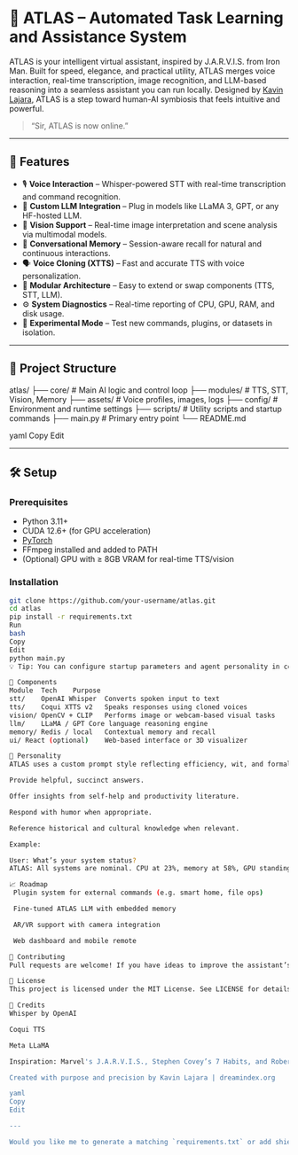 # 🧠 ATLAS – Automated Task Learning and Assistance System

ATLAS is your intelligent virtual assistant, inspired by J.A.R.V.I.S. from Iron Man. Built for speed, elegance, and practical utility, ATLAS merges voice interaction, real-time transcription, image recognition, and LLM-based reasoning into a seamless assistant you can run locally. Designed by [Kavin Lajara](https://github.com/your-profile), ATLAS is a step toward human-AI symbiosis that feels intuitive and powerful.

> “Sir, ATLAS is now online.”

---

## 🚀 Features

- 🎙️ **Voice Interaction** – Whisper-powered STT with real-time transcription and command recognition.
- 🧠 **Custom LLM Integration** – Plug in models like LLaMA 3, GPT, or any HF-hosted LLM.
- 📸 **Vision Support** – Real-time image interpretation and scene analysis via multimodal models.
- 💬 **Conversational Memory** – Session-aware recall for natural and continuous interactions.
- 🗣️ **Voice Cloning (XTTS)** – Fast and accurate TTS with voice personalization.
- 🔧 **Modular Architecture** – Easy to extend or swap components (TTS, STT, LLM).
- ⚙️ **System Diagnostics** – Real-time reporting of CPU, GPU, RAM, and disk usage.
- 🧪 **Experimental Mode** – Test new commands, plugins, or datasets in isolation.

---

## 📂 Project Structure

atlas/
├── core/ # Main AI logic and control loop
├── modules/ # TTS, STT, Vision, Memory
├── assets/ # Voice profiles, images, logs
├── config/ # Environment and runtime settings
├── scripts/ # Utility scripts and startup commands
├── main.py # Primary entry point
└── README.md

yaml
Copy
Edit

---

## 🛠️ Setup

### Prerequisites

- Python 3.11+
- CUDA 12.6+ (for GPU acceleration)
- [PyTorch](https://pytorch.org/get-started/locally/)
- FFmpeg installed and added to PATH
- (Optional) GPU with ≥ 8GB VRAM for real-time TTS/vision

### Installation

```bash
git clone https://github.com/your-username/atlas.git
cd atlas
pip install -r requirements.txt
Run
bash
Copy
Edit
python main.py
💡 Tip: You can configure startup parameters and agent personality in config/settings.yaml.

🧩 Components
Module	Tech	Purpose
stt/	OpenAI Whisper	Converts spoken input to text
tts/	Coqui XTTS v2	Speaks responses using cloned voices
vision/	OpenCV + CLIP	Performs image or webcam-based visual tasks
llm/	LLaMA / GPT	Core language reasoning engine
memory/	Redis / local	Contextual memory and recall
ui/	React (optional)	Web-based interface or 3D visualizer

🧠 Personality
ATLAS uses a custom prompt style reflecting efficiency, wit, and formality. It is designed to:

Provide helpful, succinct answers.

Offer insights from self-help and productivity literature.

Respond with humor when appropriate.

Reference historical and cultural knowledge when relevant.

Example:

User: What’s your system status?
ATLAS: All systems are nominal. CPU at 23%, memory at 58%, GPU standing by. Shall I prepare the neural cores for model fine-tuning?

📈 Roadmap
 Plugin system for external commands (e.g. smart home, file ops)

 Fine-tuned ATLAS LLM with embedded memory

 AR/VR support with camera integration

 Web dashboard and mobile remote

🤝 Contributing
Pull requests are welcome! If you have ideas to improve the assistant’s capabilities or performance, please fork and submit a PR. For major changes, open an issue first to discuss.

🧾 License
This project is licensed under the MIT License. See LICENSE for details.

📣 Credits
Whisper by OpenAI

Coqui TTS

Meta LLaMA

Inspiration: Marvel's J.A.R.V.I.S., Stephen Covey’s 7 Habits, and Robert Kiyosaki’s Rich Dad Poor Dad.

Created with purpose and precision by Kavin Lajara | dreamindex.org

yaml
Copy
Edit

---

Would you like me to generate a matching `requirements.txt` or add shields/badges (e.g. Python version, license, last commit) to the top of the README?